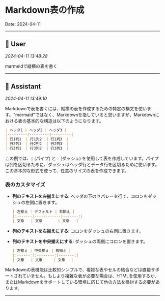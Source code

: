 # Markdown表の作成

Date: 2024-04-11

---

## 👤 User
*2024-04-11 13:48:28*

marmeidで縦横の表を書く

---

## 🤖 Assistant
*2024-04-11 13:49:10*

Markdownで表を書くには、縦横の表を作成するための特定の構文を使います。"mermaid"ではなく、Markdownを指していると思いますが、Markdownにおける表の基本的な構造は以下のようになります。

```markdown
| ヘッダ1 | ヘッダ2 | ヘッダ3 |
|---------|---------|---------|
| 行1列1  | 行1列2  | 行1列3  |
| 行2列1  | 行2列2  | 行2列3  |
| 行3列1  | 行3列2  | 行3列3  |
```

この例では、`|` (パイプ) と `-` (ダッシュ) を使用して表を作成しています。パイプは列を区切るために、ダッシュはヘッダ行とデータ行を区切るために使います。この基本的な形式を使って、任意のサイズの表を作成できます。

### 表のカスタマイズ

- **列のテキストを左揃えにする**: ヘッダの下のセパレータ行で、コロンをダッシュの左側に置きます。
  ```markdown
  | 左揃え | デフォルト | 右揃え |
  |:-------|------------|-------:|
  | 文章   | 文章       | 文章   |
  ```

- **列のテキストを右揃えにする**: コロンをダッシュの右側に置きます。
- **列のテキストを中央揃えにする**: ダッシュの両側にコロンを置きます。
  ```markdown
  | 左揃え | 中央揃え | 右揃え |
  |:------:|:--------:|-------:|
  | 文章   | 文章     | 文章   |
  ```

Markdownの表機能は比較的シンプルで、複雑な表やセルの結合などは直接サポートされていません。もしより複雑な表が必要な場合は、HTMLを使用するか、またはMarkdownをサポートしている環境に応じて他の方法を検討する必要があります。

---
